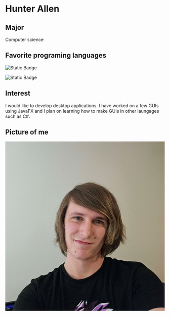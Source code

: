 # Hunter Allen

## Major
Computer science

## Favorite programing languages
![Static Badge](https://img.shields.io/badge/Java-0)

![Static Badge](https://img.shields.io/badge/CSharp-0)

## Interest
I would like to develop desktop applications. I have worked on a few GUIs using JavaFX and I plan on learning how to make GUIs in other laungages such as C#. 

## Picture of me
![Me](20230810_121613.jpg)